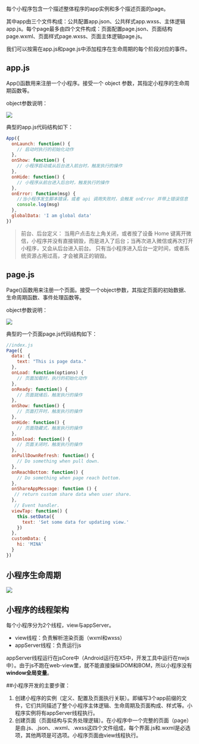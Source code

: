 每个小程序包含一个描述整体程序的app实例和多个描述页面的page。

其中app由三个文件构成：公共配置app.json、公共样式app.wxss、主体逻辑app.js。每个page最多由四个文件构成：页面配置page.json、页面结构page.wxml、页面样式page.wxss、页面主体逻辑page.js。

我们可以按需在app.js和page.js中添加程序在生命周期的每个阶段对应的事件。

## app.js

App()函数用来注册一个小程序。接受一个 object 参数，其指定小程序的生命周期函数等。

object参数说明：

![](http://ols8kn0qk.bkt.clouddn.com/WX20170228-190612.png)

典型的app.js代码结构如下：

```javascript
App({
  onLaunch: function() { 
    // 启动时执行的初始化动作
  },
  onShow: function() {
    // 小程序启动或从后台进入前台时，触发执行的操作
  },
  onHide: function() {
    // 小程序从前台进入后台时，触发执行的操作
  },
  onError: function(msg) {
    //当小程序发生脚本错误，或者 api 调用失败时，会触发 onError 并带上错误信息
    console.log(msg)
  },
  globalData: 'I am global data'
})
```

> 前台、后台定义： 当用户点击左上角关闭，或者按了设备 Home 键离开微信，小程序并没有直接销毁，而是进入了后台；当再次进入微信或再次打开小程序，又会从后台进入前台。
> 只有当小程序进入后台一定时间，或者系统资源占用过高，才会被真正的销毁。

## page.js

Page()函数用来注册一个页面。接受一个object参数，其指定页面的初始数据、生命周期函数、事件处理函数等。

object参数说明：

![](http://ols8kn0qk.bkt.clouddn.com/WX20170228-191951.png)

典型的一个页面page.js代码结构如下：

```javascript
//index.js
Page({
  data: {
    text: "This is page data."
  },
  onLoad: function(options) {
    // 页面加载时，执行的初始化动作
  },
  onReady: function() {
    // 页面就绪后，触发执行的操作
  },
  onShow: function() {
    // 页面打开时，触发执行的操作
  },
  onHide: function() {
    // 页面隐藏式，触发执行的操作
  },
  onUnload: function() {
    // 页面关闭时，触发执行的操作
  },
  onPullDownRefresh: function() {
    // Do something when pull down.
  },
  onReachBottom: function() {
    // Do something when page reach bottom.
  },
  onShareAppMessage: function () {
   // return custom share data when user share.
  },
   // Event handler.
  viewTap: function() {
    this.setData({
      text: 'Set some data for updating view.'
    })
  },
  customData: {
    hi: 'MINA'
  }
})
```

## 小程序生命周期

![](http://ols8kn0qk.bkt.clouddn.com/pwxappletLifeCycle.png)

## 小程序的线程架构

每个小程序分为2个线程，view与appServer。

- view线程：负责解析渲染页面（wxml和wxss）
- appServer线程：负责运行js

appServer线程运行在jsCore中（Android运行在X5中，开发工具中运行在nwjs中）。由于js不跑在web-view里，就不能直接操纵DOM和BOM，所以小程序没有**window全局变量**。

##小程序开发的主要步骤：

1. 创建小程序的实例（定义、配置及页面执行关联）。即编写3个app前缀的文件，它们共同描述了整个小程序主体逻辑、生命周期及页面构成、样式等。小程序实例将有appServer线程执行。
2. 创建页面（页面结构与实务处理逻辑）。在小程序中一个完整的页面（page）是由.js、.json、.wxml、.wxss这四个文件组成，每个界面.js和.wxml是必选项，其他两项是可选项。小程序页面由view线程执行。
